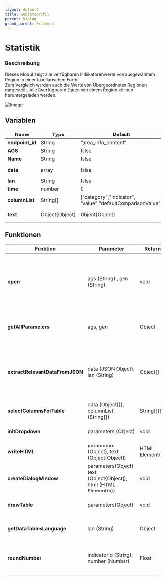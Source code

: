 ```yaml
---
layout: default
title: Gebietsprofil
parent: Dialog
grand_parent: Frontend
---
```


# Statistik


### Beschreibung
Dieses Modul zeigt alle verfügbaren Indiikatorenwerte von ausgewähltem Region in einer tabellarischen Form.  
Zum Vergleich werden auch die Werte von Übergeordneten Regionen dargestellt.
Alle Dverfügbaren Daten von einem Region können heruntergeladen werden.

![Image]({{site.baseurl}}/assets/images/area_info.png )


## Variablen

| Name | Type | Default | Info |
|------|----------|------|-----|
| **endpoint_id** | String | "area_info_content" | Identifikator für diesen Dialogfenster |
| **AGS** | String | false | Der amtlischer Gemeindeschlüssel von gewähltem Region |
| **Name** | String | false | Die Name von gewähltem Region |
| **data** | array | false | Alle Indikator-relevanten Werte: aus *RequestManager.getSpatialOverview(indikatorauswahl.getSelectedIndikator(),ags)* |
| **lan** | String | false | Sprachwahl des Nutzers |
| **time** | number | 0 | Zeitschnittwahl des Nutzers |
| **columnList** | String[] | ["category","indicator", "value","defaultComparisonValue"] | Die Spaltennamen für die Tabellenspalten |
| **text** | Object{Object} | Object{Object} | Sprachen- lokalisierung. Jedes untergeordnetes Objekt beinhaltet die Übersetzungen in die jeweilige Sprache  |

## Funktionen

| Funktion |  Parameter | Return | Beschreibung |
|-------------| -----------| -----------|-----------|
| **open** | ags (String) , gen (String) | void | Die 'main' Funktion vom Modul. Aufgerufen von indikator_json.setPopUp(). Ruft die notwendigen Daten vom Backend auf. Eingabeparameter: AGS = amtlischer Gemeindeschlüssel; gen= Name vom Gebiet |
| **getAllParameters** | ags, gen | Object | Setzt alle für das Modul notwendigen Parametern (außer die JSON Indikator-Daten von Backend) |
| **extractRelevantDataFromJSON** | data (JSON Object), lan (String) | Object[] | Bereitet den vom Backend erhaltenen JSON auf. Die relevanten Werte für jeden Indikator werden in einem Objekt geschrieben. Ein Array von diesen Indikator-Objekten bildet die Grundlage für den tabellarischen Darstellung  |
| **selectColumnsForTable** | data (Object[]), columnList (String[]) | String[][] | Selektiert die für Tabelle notwendigen Spalten aus Gesamtdaten |
| **initDropdown** | parameters (Object) | void | Setzt die Funktionalität von Dropdown für den VErgleichsgebietsauswahl |
| **writeHTML** | parameters (Object), text (Object{Object}) | HTML Element(s) | Setzt die HTML Elemente für das Dialogfenster |
| **createDialogWindow** | parameters(Object), text (Object{Object}), html (HTML Element(s)) | void | Initialisiert den Dialogfenster |
| **drawTable** | parameters(Object) | void | Zeichnet und formattiert die Table. Nutzt die [DataTables](https://datatables.net/) Library ) |
| **getDataTablesLanguage** | lan (String) | Object | Liefert ein Sprach-objekt für die Lokalisierung von [DataTables](https://datatables.net/) User-Interface  |
| **roundNumber** | indicatorId (String), number (Number) | Float | Rundet einen Indikatorwert. Rundung erfolgt auf basis von vom Backend erhaltenen Dezimalstellen-Regeln  |
